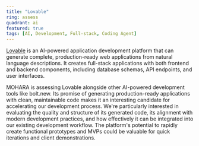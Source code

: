```yaml
---
title: "Lovable"
ring: assess
quadrant: ai
featured: true
tags: [AI, Development, Full-stack, Coding Agent]
---
```


[Lovable](https://lovable.dev) is an AI-powered application development platform that can generate complete, production-ready web applications from natural language descriptions. It creates full-stack applications with both frontend and backend components, including database schemas, API endpoints, and user interfaces.

MOHARA is assessing Lovable alongside other AI-powered development tools like bolt.new. Its promise of generating production-ready applications with clean, maintainable code makes it an interesting candidate for accelerating our development process. We're particularly interested in evaluating the quality and structure of its generated code, its alignment with modern development practices, and how effectively it can be integrated into our existing development workflow. The platform's potential to rapidly create functional prototypes and MVPs could be valuable for quick iterations and client demonstrations.
